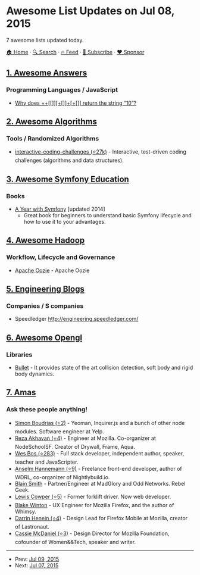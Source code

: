 # Awesome List Updates on Jul 08, 2015

7 awesome lists updated today.

[🏠 Home](/README.md) · [🔍 Search](https://www.trackawesomelist.com/search/) · [🔥 Feed](https://www.trackawesomelist.com/rss.xml) · [📮 Subscribe](https://trackawesomelist.us17.list-manage.com/subscribe?u=d2f0117aa829c83a63ec63c2f&id=36a103854c) · [❤️  Sponsor](https://github.com/sponsors/theowenyoung)



## [1. Awesome Answers](/content/cyberglot/awesome-answers/README.md)

### Programming Languages / JavaScript

*   [Why does ++\[\[\]\]\[+\[\]\]+\[+\[\]\] return the string “10”?](http://stackoverflow.com/a/7202287/1766338)

## [2. Awesome Algorithms](/content/tayllan/awesome-algorithms/README.md)

### Tools / Randomized Algorithms

*   [interactive-coding-challenges (⭐27k)](https://github.com/donnemartin/interactive-coding-challenges) - Interactive, test-driven coding challenges (algorithms and data structures).

## [3. Awesome Symfony Education](/content/pehapkari/awesome-symfony-education/README.md)

### Books

*   [A Year with Symfony](https://leanpub.com/a-year-with-symfony) \[updated 2014]
    *   Great book for beginners to understand basic Symfony lifecycle and how to use it to your advantages.

## [4. Awesome Hadoop](/content/youngwookim/awesome-hadoop/README.md)

### Workflow, Lifecycle and Governance

*   [Apache Oozie](http://oozie.apache.org) - Apache Oozie

## [5. Engineering Blogs](/content/kilimchoi/engineering-blogs/README.md)

### Companies / S companies

*   Speedledger <http://engineering.speedledger.com/>

## [6. Awesome Opengl](/content/eug/awesome-opengl/README.md)

### Libraries

*   [Bullet](http://bulletphysics.org/wordpress) - It provides state of the art collision detection, soft body and rigid body dynamics.

## [7. Amas](/content/sindresorhus/amas/README.md)

### Ask these people anything!

*   [Simon Boudrias (⭐2)](https://github.com/SBoudrias/ama) - Yeoman, Inquirer.js and a bunch of other node modules. Software engineer at Yelp.
*   [Reza Akhavan (⭐4)](https://github.com/jedireza/ama) - Engineer at Mozilla. Co-organizer at NodeSchoolSF. Creator of Drywall, Frame, Aqua.
*   [Wes Bos (⭐283)](https://github.com/wesbos/ama) - Full stack developer, independent author, speaker, teacher and JavaScripter.
*   [Anselm Hannemann (⭐9)](https://github.com/anselmh/AMA) - Freelance front-end developer, author of WDRL, co-organizer of Nightlybuild.io.
*   [Blain Smith](https://github.com/blainsmith/ama) - Partner/Engineer at MadGlory and Odd Networks. Rebel Geek.
*   [Lewis Cowper (⭐5)](https://github.com/lewiscowper/ama) - Former forklift driver. Now web developer.
*   [Blake Winton](https://github.com/bwinton/ama) - UX Engineer for Mozilla Firefox, and the author of Whimsy.
*   [Darrin Henein (⭐4)](https://github.com/darrinhenein/ama) - Design Lead for Firefox Mobile at Mozilla, creator of Lastronaut.
*   [Cassie McDaniel (⭐3)](https://github.com/cassiemc/ama) - Design Director for Mozilla Foundation, cofounder of Women&\&Tech, speaker and writer.

---

- Prev: [Jul 09, 2015](/content/2015/07/09/README.md)
- Next: [Jul 07, 2015](/content/2015/07/07/README.md)